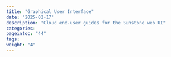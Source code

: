 ```yaml
---
title: "Graphical User Interface"
date: "2025-02-17"
description: "Cloud end-user guides for the Sunstone web UI"
categories:
pageintoc: "44"
tags:
weight: "4"
---
```


<!--# Cloud End-User -->
